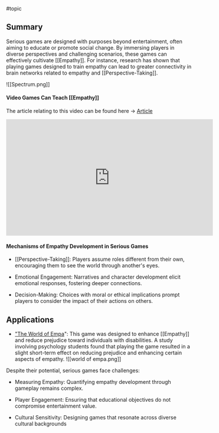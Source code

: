 #topic 
## Summary

Serious games are designed with purposes beyond entertainment, often aiming to educate or promote social change. By immersing players in diverse perspectives and challenging scenarios, these games can effectively cultivate [[Empathy]]. For instance, research has shown that playing games designed to train empathy can lead to greater connectivity in brain networks related to empathy and [[Perspective-Taking]].

![[Spectrum.png]]


#### Video Games Can Teach [[Empathy]]
The article relating to this video can be found here -> [Article](https://www.technologynetworks.com/neuroscience/news/video-games-can-teach-empathy-307396) 

<iframe width="560" height="315" src="https://youtu.be/463Bl7GAYgc?si=sWc0HTUGoZ0vt7FS" frameborder="0" allow="accelerometer; clipboard-write; encrypted-media; gyroscope; picture-in-picture; web-share" referrerpolicy="strict-origin-when-cross-origin" allowfullscreen></iframe> 

#### Mechanisms of Empathy Development in Serious Games

- [[Perspective-Taking]]: Players assume roles different from their own, encouraging them to see the world through another's eyes.​
    
- Emotional Engagement: Narratives and character development elicit emotional responses, fostering deeper connections.​
    
- Decision-Making: Choices with moral or ethical implications prompt players to consider the impact of their actions on others.​

##  Applications
- ["The World of Empa](https://pmc.ncbi.nlm.nih.gov/articles/PMC6489198/)": This game was designed to enhance [[Empathy]] and reduce prejudice toward individuals with disabilities. A study involving psychology students found that playing the game resulted in a slight short-term effect on reducing prejudice and enhancing certain aspects of empathy. 
	![[world of empa.png]]

Despite their potential, serious games face challenges:​

- Measuring Empathy: Quantifying empathy development through gameplay remains complex.​
    
- Player Engagement: Ensuring that educational objectives do not compromise entertainment value.​
    
- Cultural Sensitivity: Designing games that resonate across diverse cultural backgrounds